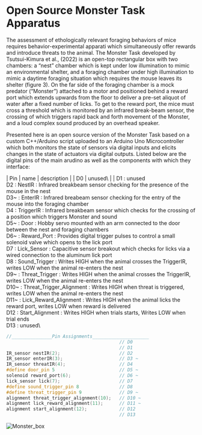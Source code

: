 # Open Source Monster Task Apparatus

The assessment of ethologically relevant foraging behaviors of mice requires behavior-experimental apparati which simultaneously offer rewards and introduce threats to the animal.  The Monster Task developed by Tsutsui-Kimura et al., (2022) is an open-top rectangular box with two chambers: a “nest” chamber which is kept under low illumination to mimic an environmental shelter, and a foraging chamber under high illumination to mimic a daytime foraging situation which requires the mouse leaves its shelter (figure 3). On the far side of the foraging chamber is a mock predator (“Monster”) attached to a motor and positioned behind a reward port which extends upwards from the floor to deliver a pre-set aliquot of water after a fixed number of licks. To get to the reward port, the mice must cross a threshold which is monitored by an infrared break-beam sensor, the crossing of which triggers rapid back and forth movement of the Monster, and a loud complex sound produced by an overhead speaker.    

Presented here is an open source version of the Monster Task based on a custom C++/Arduino script uploaded to an Arduino Uno Microcontroller which both monitors the state of sensors via digital inputs and elicits changes in the state of actuators via digital outputs.  Listed below are the digital pins of the main arudino as well as the components with which they interface:

| Pin | name | description |
| D0 | unused\ | |
D1   : unused\
D2   : NestIR : Infrared breakbeam sensor checking for the presence of the mouse in the nest\
D3~  : EnterIR : Infrared breabeam sensor checking for the entry of the mouse into the foraging chamber\
D4   : TriggerIR : Infrared breakbeam sensor which checks for the crossing of a position which triggers Monster and sound\
D5~  : Door : Hobby servo mounted with an arm connected to the door between the nest and foraging chambers\
D6~  : Reward_Port : Provides digital trigger pulses to control a small solenoid valve which opens to the lick port\
D7   : Lick_Sensor : Capacitive sensor breakout which checks for licks via a wired connection to the aluminum lick port\
D8   : Sound_Trigger : Writes HIGH when the animal crosses the TriggerIR, writes LOW when the animal re-enters the nest\
D9~  : Threat_Trigger : Writes HIGH when the animal crosses the TriggerIR, writes LOW when the animal re-enters the nest\
D10~ : Threat_Trigger_Alignment : Writes HIGH when threat is triggered, writes LOW when the animal re-enters the nest\
D11~ : Lick_Reward_Alignment : Writes HIGH when the animal licks the reward port, writes LOW when reward is delivered\
D12  : Start_Alignment : Writes HIGH when trials starts, Writes LOW when trial ends\
D13  : unused\

```c++
//_______________Pin Assignments_____________________
                                          // D0
                                          // D1
IR_sensor nestIR(2);                      // D2
IR_sensor enterIR(3);                     // D3 ~
IR_sensor threatIR(4);                    // D4
#define door_pin 5                        // D5 ~
solenoid reward_port(6);                  // D6 ~
lick_sensor lick(7);                      // D7
#define sound_trigger_pin 8               // D8 
#define threat_trigger_pin 9              // D9 ~
alignment threat_trigger_alignment(10);   // D10 ~
alignment lick_reward_alignment(11);      // D11 ~
alignment start_alignment(12);            // D12
                                          // D13
```

![Monster_box](https://user-images.githubusercontent.com/105831652/233440444-31a570cd-8833-4d27-8929-179d749f7888.jpg)
